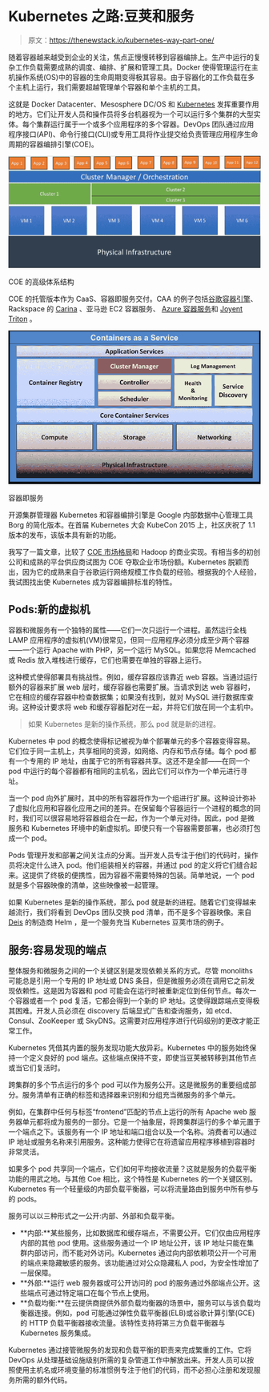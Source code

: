 # Kubernetes 之路:豆荚和服务

> 原文：<https://thenewstack.io/kubernetes-way-part-one/>

随着容器越来越受到企业的关注，焦点正慢慢转移到容器编排上。生产中运行的复杂工作负载需要成熟的调度、编排、扩展和管理工具。Docker 使得管理运行在主机操作系统(OS)中的容器的生命周期变得极其容易。由于容器化的工作负载在多个主机上运行，我们需要超越管理单个容器和单个主机的工具。

这就是 Docker Datacenter、Mesosphere DC/OS 和 [Kubernetes](/category/kubernetes/) 发挥重要作用的地方。它们让开发人员和操作员将多台机器视为一个可以运行多个集群的大型实体。每个集群运行属于一个或多个应用程序的多个容器。DevOps 团队通过应用程序接口(API)、命令行接口(CLI)或专用工具将作业提交给负责管理应用程序生命周期的容器编排引擎(COE)。

![High level architecture of a COE](img/e8a52b5ccf84bb0b06342e0351e8af36.png)

COE 的高级体系结构

COE 的托管版本作为 CaaS、容器即服务交付。CAA 的例子包括[谷歌容器引擎](https://thenewstack.io/google-container-engine-is-the-product-version-of-kubernetes-and-its-now-live/)、Rackspace 的 [Carina](https://thenewstack.io/rackspace-carina-bare-metal-caas-based-openstack/) 、亚马逊 EC2 容器服务、 [Azure 容器服务](https://azure.microsoft.com/en-us/services/container-service/)和 [Joyent Triton](https://thenewstack.io/with-triton-joyent-further-pushes-container-management-to-bare-metal/) 。

![Containers as a Service](img/59d44f9ae5de2e32a97a6b4b04930e99.png)

容器即服务

开源集群管理器 Kubernetes 和容器编排引擎是 Google 内部数据中心管理工具 Borg 的简化版本。在首届 Kubernetes 大会 KubeCon 2015 上，社区庆祝了 1.1 版本的发布，该版本具有新的功能。

我写了一篇文章，比较了 [COE 市场格局](http://www.forbes.com/sites/janakirammsv/2015/12/08/if-container-orchestration-is-the-new-hadoop-who-is-the-cloudera/#7ee0afbe10ef)和 Hadoop 的商业实现。有相当多的初创公司和成熟的平台供应商试图为 COE 夺取企业市场份额。Kubernetes 脱颖而出，因为它的成熟来自于谷歌运行网络规模工作负载的经验。根据我的个人经验，我试图找出使 Kubernetes 成为容器编排标准的特性。

## Pods:新的虚拟机

容器和微服务有一个独特的属性——它们一次只运行一个进程。虽然运行全栈 LAMP 应用程序的虚拟机(VM)很常见，但同一应用程序必须分成至少两个容器——一个运行 Apache with PHP，另一个运行 MySQL。如果您将 Memcached 或 Redis 放入堆栈进行缓存，它们也需要在单独的容器上运行。

这种模式使得部署具有挑战性。例如，缓存容器应该靠近 web 容器。当通过运行额外的容器来扩展 web 层时，缓存容器也需要扩展。当请求到达 web 容器时，它在相应的缓存容器中检查数据集；如果没有找到，就对 MySQL 进行数据库查询。这种设计要求将 web 和缓存容器配对在一起，并将它们放在同一个主机中。

> 如果 Kubernetes 是新的操作系统，那么 pod 就是新的进程。

Kubernetes 中 pod 的概念使得标记被视为单个部署单元的多个容器变得容易。它们位于同一主机上，共享相同的资源，如网络、内存和节点存储。每个 pod 都有一个专用的 IP 地址，由属于它的所有容器共享。这还不是全部——在同一个 pod 中运行的每个容器都有相同的主机名，因此它们可以作为一个单元进行寻址。

当一个 pod 向外扩展时，其中的所有容器将作为一个组进行扩展。这种设计弥补了虚拟化应用和容器化应用之间的差异。在保留每个容器运行一个进程的概念的同时，我们可以很容易地将容器组合在一起，作为一个单元对待。因此，pod 是微服务和 Kubernetes 环境中的新虚拟机。即使只有一个容器需要部署，也必须打包成一个 pod。

Pods 管理开发和部署之间关注点的分离。当开发人员专注于他们的代码时，操作员将决定什么进入 pod。他们组装相关的容器，并通过 pod 的定义将它们缝合起来。这提供了终极的便携性，因为容器不需要特殊的包装。简单地说，一个 pod 就是多个容器映像的清单，这些映像被一起管理。

如果 Kubernetes 是新的操作系统，那么 pod 就是新的进程。随着它们变得越来越流行，我们将看到 DevOps 团队交换 pod 清单，而不是多个容器映像。来自 [Deis](http://deis.io/) 的制造商 Helm ，是一个服务充当 Kubernetes 豆荚市场的例子。

## 服务:容易发现的端点

整体服务和微服务之间的一个关键区别是发现依赖关系的方式。尽管 monoliths 可能总是引用一个专用的 IP 地址或 DNS 条目，但是微服务必须在调用它之前发现依赖性。这是因为容器和 pod 可能会在运行时被重新定位到任何节点。每次一个容器或者一个 pod 复活，它都会得到一个新的 IP 地址。这使得跟踪端点变得极其困难。开发人员必须在 discovery 后端显式广告和查询服务，如 etcd、Consul、ZooKeeper 或 SkyDNS。这需要对应用程序进行代码级别的更改才能正常工作。

Kubernetes 凭借其内置的服务发现功能大放异彩。Kubernetes 中的服务始终保持一个定义良好的 pod 端点。这些端点保持不变，即使当豆荚被转移到其他节点或当它们复活时。

跨集群的多个节点运行的多个 pod 可以作为服务公开。这是微服务的重要组成部分。服务清单有正确的标签和选择器来识别和分组充当微服务的多个单元。

例如，在集群中任何与标签“frontend”匹配的节点上运行的所有 Apache web 服务器单元都将成为服务的一部分。它是一个抽象层，将跨集群运行的多个单元置于一个端点之下。该服务有一个 IP 地址和端口组合以及一个名称。消费者可以通过 IP 地址或服务名称来引用服务。这种能力使得它在将遗留应用程序移植到容器时非常灵活。

如果多个 pod 共享同一个端点，它们如何平均接收流量？这就是服务的负载平衡功能的用武之地。与其他 Coe 相比，这个特性是 Kubernetes 的一个关键区别。Kubernetes 有一个轻量级的内部负载平衡器，可以将流量路由到服务中所有参与的 pods。

服务可以以三种形式之一公开:内部、外部和负载平衡。

*   **内部:**某些服务，比如数据库和缓存端点，不需要公开。它们仅由应用程序内部的其他 pod 使用。这些服务通过一个 IP 地址公开，该 IP 地址只能在集群内部访问，而不能对外访问。Kubernetes 通过向内部依赖项公开一个可用的端点来隐藏敏感的服务。该功能通过对公众隐藏私人 pod，为安全性增加了一层保障。
*   **外部:**运行 web 服务器或可公开访问的 pod 的服务通过外部端点公开。这些端点可通过特定端口在每个节点上使用。
*   **负载均衡:**在云提供商提供外部负载均衡器的场景中，服务可以与该负载均衡器连接。例如，pod 可能通过弹性负载平衡器(ELB)或谷歌计算引擎(GCE)的 HTTP 负载平衡器接收流量。该特性支持将第三方负载平衡器与 Kubernetes 服务集成。

Kubernetes 通过接管微服务的发现和负载平衡的职责来完成繁重的工作。它将 DevOps 从处理基础设施级别所需的复杂管道工作中解放出来。开发人员可以按照使用主机名或环境变量的标准惯例专注于他们的代码，而不必担心注册和发现服务所需的额外代码。

<svg xmlns:xlink="http://www.w3.org/1999/xlink" viewBox="0 0 68 31" version="1.1"><title>Group</title> <desc>Created with Sketch.</desc></svg>
